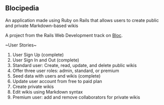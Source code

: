 Blocipedia
----

An application made using Ruby on Rails that allows users to create public and private Markdown-based wikis

A project from the Rails Web Development track on [Bloc](bloc.io).

~User Stories~

1. User Sign Up (complete)
2. User Sign In and Out (complete)
3. Standard user: Create, read, update, and delete public wikis
4. Offer three user roles: admin, standard, or premium
5. Seed data with users and wikis (complete)
6. Update user account from free to paid plan
7. Create private wikis
8. Edit wikis using Markdown syntax
9. Premium user: add and remove collaborators for private wikis
